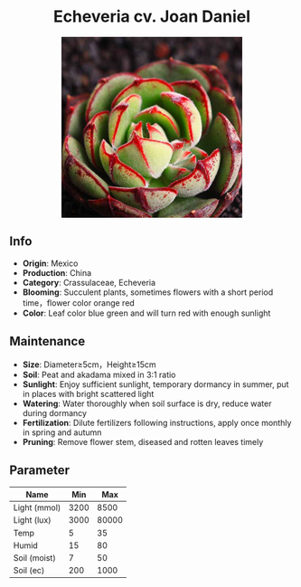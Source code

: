 <h1 align='center'>Echeveria cv. Joan Daniel</h1>
<p align="center">
    <img 
        align='center'
        width='320'
        src="../images/echeveria cv joan daniel.png" 
        alt='Echeveria cv. Joan Daniel' />
</p>

## Info

 - **Origin**: Mexico
 - **Production**: China
 - **Category**: Crassulaceae, Echeveria
 - **Blooming**: Succulent plants, sometimes flowers with a short period time，flower color orange red
 - **Color**: Leaf color blue green and will turn red with enough sunlight

## Maintenance

 - **Size**: Diameter≥5cm，Height≥15cm
 - **Soil**: Peat and akadama mixed in 3:1 ratio
 - **Sunlight**: Enjoy sufficient sunlight, temporary dormancy in summer, put in places with bright scattered light
 - **Watering**: Water thoroughly when soil surface is dry, reduce water during dormancy
 - **Fertilization**: Dilute fertilizers following instructions, apply once monthly in spring and autumn
 - **Pruning**: Remove flower stem, diseased and rotten leaves timely

## Parameter

| Name         | Min  | Max   |
|--------------|------|-------|
| Light (mmol) | 3200 | 8500  |
| Light (lux)  | 3000 | 80000 |
| Temp         | 5    | 35    |
| Humid        | 15   | 80    |
| Soil (moist) | 7   | 50    |
| Soil (ec)    | 200  | 1000  |